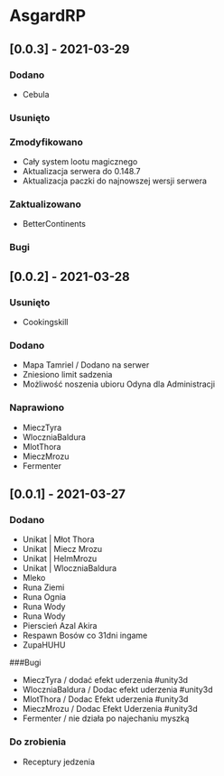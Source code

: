 # AsgardRP

## [0.0.3] - 2021-03-29
### Dodano
- Cebula

### Usunięto

### Zmodyfikowano
- Cały system lootu magicznego
- Aktualizacja serwera do 0.148.7
- Aktualizacja paczki do najnowszej wersji serwera

### Zaktualizowano
- BetterContinents

### Bugi

## [0.0.2] - 2021-03-28
### Usunięto
- Cookingskill

### Dodano
- Mapa Tamriel / Dodano na serwer
- Zniesiono limit sadzenia 
- Możliwość noszenia ubioru Odyna dla Administracji
### Naprawiono
- MieczTyra
- WloczniaBaldura
- MlotThora
- MieczMrozu
- Fermenter

## [0.0.1] - 2021-03-27
### Dodano
- Unikat | Młot Thora
- Unikat | Miecz Mrozu
- Unikat | HelmMrozu
- Unikat | WloczniaBaldura
- Mleko
- Runa Ziemi
- Runa Ognia
- Runa Wody
- Runa Wody
- Pierscień Azal Akira
- Respawn Bosów co 31dni ingame
- ZupaHUHU

###Bugi

- MieczTyra / dodać efekt uderzenia #unity3d
- WloczniaBaldura / Dodac efekt uderzenia #unity3d
- MlotThora / Dodac Efekt uderzenia #unity3d
- MieczMrozu / Dodac Efekt Uderzenia #unity3d
- Fermenter / nie działa po najechaniu myszką

### Do zrobienia
- Receptury jedzenia
